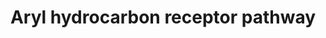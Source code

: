 ---
annotations:
- id: PW:0000004
  parent: regulatory pathway
  type: Pathway Ontology
  value: regulatory pathway
authors:
- Prakamya1986
- AlexanderPico
- Mkutmon
- MaintBot
- Zari
- Egonw
- MirellaKalafati
- DeSl
- Khanspers
- Eweitz
citedin:
- link: 10.1021/acs.jproteome.7b00501
- link: PMC8868589
  title: Comprehensive Statistical and Bioinformatics Analysis in the Deciphering
    of Putative Mechanisms by Which Lipid-Associated GWAS Loci Contribute to Coronary
    Artery Disease (2022)
- link: PMC7779061
  title: 'WikiPathways: connecting communities (2021)'
communities:
- ONTOX
description: The Aryl Hydrocarbon receptor (AhR) is ligand activated transcription
  factor that regulates wide spectrum of gene expression. The main mediator of AhR
  is 2,3,7,8-Tetrachlorodibenzo-p-dioxin (TCDD) or polycyclic aromatic hydrocarbons
  which are widespread environmental pollutant causing a variety of severe health
  effects, e.g. immunosuppression, carcinogenesis and hepatotoxicity.   AhR is a member
  of basic helix-loop-helix-Per-Arnt-Sim (bHLH-PAS) superfamily of transcription factors.
  In the absence of ligand, the AhR can be found in the cytosol, bound to a dimer
  of the heat shock protein of 90 kDa (Hsp90) and the immunophilin-like protein, AIP
  (also known as XAP2 and ARA9). Upon ligand binding, the AHR translocates to the
  nucleus and binds with ARNT. The AHR/ARNT heterodimer binds to xenobiotic response
  elements and regulates a diverse set of genes.  Proteins on this pathway have targeted
  assays available via the [CPTAC Assay Portal](https://assays.cancer.gov/available_assays?wp_id=WP2586).
last-edited: 2025-10-31
ndex: 4978c093-8b65-11eb-9e72-0ac135e8bacf
organisms:
- Homo sapiens
redirect_from:
- /index.php/Pathway:WP2586
- /instance/WP2586
- /instance/WP2586_r140964
revision: r140964
schema-jsonld:
- '@context': https://schema.org/
  '@id': https://wikipathways.github.io/pathways/WP2586.html
  '@type': Dataset
  creator:
    '@type': Organization
    name: WikiPathways
  description: The Aryl Hydrocarbon receptor (AhR) is ligand activated transcription
    factor that regulates wide spectrum of gene expression. The main mediator of AhR
    is 2,3,7,8-Tetrachlorodibenzo-p-dioxin (TCDD) or polycyclic aromatic hydrocarbons
    which are widespread environmental pollutant causing a variety of severe health
    effects, e.g. immunosuppression, carcinogenesis and hepatotoxicity.   AhR is a
    member of basic helix-loop-helix-Per-Arnt-Sim (bHLH-PAS) superfamily of transcription
    factors. In the absence of ligand, the AhR can be found in the cytosol, bound
    to a dimer of the heat shock protein of 90 kDa (Hsp90) and the immunophilin-like
    protein, AIP (also known as XAP2 and ARA9). Upon ligand binding, the AHR translocates
    to the nucleus and binds with ARNT. The AHR/ARNT heterodimer binds to xenobiotic
    response elements and regulates a diverse set of genes.  Proteins on this pathway
    have targeted assays available via the [CPTAC Assay Portal](https://assays.cancer.gov/available_assays?wp_id=WP2586).
  keywords:
  - AHR
  - AHRR
  - AIP
  - ARNT
  - CCL1
  - CD36
  - CDC37
  - CDK2
  - CDKN1A
  - CDKN1B
  - CYP1A1
  - CYP1A2
  - CYP1B1
  - Calcium channel
  - E2F1
  - EBNA-3
  - EGFR
  - EP300
  - ESR1
  - FGF21
  - GCLC
  - HPGDS
  - HRAS
  - HSP90AA1
  - KLF6
  - KRAS
  - LPL
  - MAP2K1
  - MAPK1
  - MYC
  - NCOA7
  - NCOR2
  - NF1
  - NFE2L2
  - NFKB1
  - NQO1
  - NRAS
  - NRIP1
  - P23
  - PAH
  - PSRC1
  - PTGS2
  - RAF1
  - RB1
  - RELA
  - RET
  - SRC
  - TCDD
  - TNF
  - VEGFA
  - ZAC1
  - pRb
  license: CC0
  name: Aryl hydrocarbon receptor pathway
seo: CreativeWork
title: Aryl hydrocarbon receptor pathway
wpid: WP2586
---